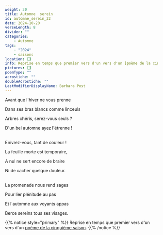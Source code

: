 ```yaml
---
weight: 30
title: Automne  serein
id: automne_serein_22
date: 2024-10-20
verseLength: 8
divider: ""
categories:
    - Automne
tags:
    - "2024"
    - saisons
location: []
info: Reprise en temps que premier vers d'un vers d'un [poème de la cinquième saison](../5_cinquieme_saison/myriades).
pictures: []
poemType: ""
acrostiche: ""
doubleAcrostiche: ""
LastModifierDisplayName: Barbara Post
---
```

Avant que l'hiver ne vous prenne

Dans ses bras blancs comme linceuls

Arbres chéris, serez-vous seuls ?

D'un bel automne ayez l'étrenne !

 \
Enivrez-vous, tant de couleur !

La feuille morte est temporaire,

A nul ne sert encore de braire

Ni de cacher quelque douleur.

 \
La promenade nous rend sages

Pour lier plénitude au pas

Et l'automne aux voyants appas

Berce sereins tous ses visages.

<!-- FM:Snippet:Start data:{"id":"_simpleNotice","fields":[{"name":"content","value":"Reprise en temps que premier vers d'un vers d'un [poème de la cinquième saison](../5_cinquieme_saison/myriades)."}]} -->
{{% notice style="primary" %}}
Reprise en temps que premier vers d'un vers d'un [poème de la cinquième saison](../5_cinquieme_saison/myriades).
{{% /notice %}}
<!-- FM:Snippet:End -->